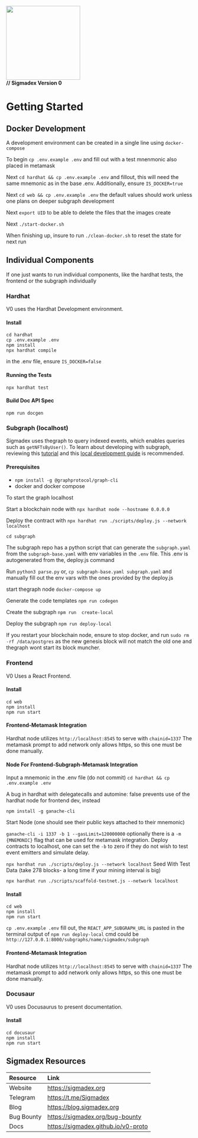 <br>
<img src="https://i.imgur.com/PwOJmQN.png" width="200px">
<br>
<b>// Sigmadex Version 0</b>

# Getting Started

## Docker Development
A development environment can be created in a single line using `docker-compose`

To begin ``cp .env.example .env`` and fill out with a test mnenmonic also placed in metamask

Next ``cd hardhat && cp .env.example .env`` and fillout, this will need the same mnemonic as in the base .env.  Additionally, ensure ``IS_DOCKER=true``

Next ``cd web && cp .env.example .env`` the default values should work unless one plans on deeper subgraph development

Next ``export UID`` to be able to delete the files that the images create

Next ``./start-docker.sh``

When finishing up, insure to run ``./clean-docker.sh`` to reset the state for next run


## Individual Components
If one just wants to run individual components, like the hardhat tests, the frontend or the subgraph individually

### Hardhat
V0 uses the Hardhat Development environment.

#### Install
```
cd hardhat
cp .env.example .env
npm install
npx hardhat compile
```
in the .env file, ensure `IS_DOCKER=false`

#### Running the Tests
```
npx hardhat test
```



#### Build Doc API Spec
```
npm run docgen
```


### Subgraph (localhost)
Sigmadex uses thegraph to query indexed events, which enables queries such as `getNFTsByUser()`. To learn about developing with subgraph, reviewing this [tutorial](https://thegraph.academy/developers/defining-a-subgraph/) and this [local development guide](https://thegraph.academy/developers/local-development/) is recommended.

#### Prerequisites
- ``npm install -g @graphprotocol/graph-cli``
- docker and docker compose

To start the graph localhost

Start a blockchain node with ``npx hardhat node --hostname 0.0.0.0``

Deploy the contract with ``npx hardhat run ./scripts/deploy.js --network localhost``


``cd subgraph``

The subgraph repo has a python script that can generate the ``subgraph.yaml`` from the ``subgraph-base.yaml`` with env variables in the ``.env`` file.  This .env is autogenerated from the, deploy.js command

Run ``python3 parse.py`` or, ``cp subgraph-base.yaml subgraph.yaml`` and manually fill out the env vars with the ones provided by the deploy.js 

start thegraph node ``docker-compose up``

Generate the code templates ``npm run codegen``

Create the subgraph ``npm run  create-local``

Deploy the subgraph ``npm run deploy-local``

If you restart your blockchain node, ensure to stop docker, and run ``sudo rm -rf /data/postgres`` as the new genesis block will not match the old one and thegraph wont start its block muncher.

### Frontend
V0 Uses a React Frontend.

#### Install
```
cd web
npm install
npm run start
```

#### Frontend-Metamask Integration
Hardhat node utilizes `http://localhost:8545` to serve with `chainid=1337`
The metamask prompt to add network only allows https, so this one must be done manually.

#### Node For Frontend-Subgraph-Metamask Integration
Input a mnemonic in the .env file (do not commit)
``cd hardhat && cp .env.example .env``

A bug in hardhat with delegatecalls and automine: false prevents use of the hardhat node for frontend dev, instead

``npm install -g ganache-cli``


Start Node (one should see their public keys attached to their mnemonic)

``ganache-cli -i 1337 -b 1 --gasLimit=120000000`` optionally there is a `-m {MNEMONIC}` flag that can be used for metamask integration.
Deploy contracts to localhost, one can set the `-b` to zero if they do not wish to test event emitters and simulate delay. 

``npx hardhat run ./scripts/deploy.js --network localhost``
Seed With Test Data (take 278 blocks- a long time if your mining interval is big)

``npx hardhat run ./scripts/scaffold-testnet.js --network localhost``

#### Install
```
cd web
npm install
npm run start
```

``cp .env.example .env``
fill out, the `REACT_APP_SUBGRAPH_URL` is pasted in the terminal output of ``npm run deploy-local`` cmd could be `http://127.0.0.1:8000/subgraphs/name/sigmadex/subgraph`

#### Frontend-Metamask Integration
Hardhat node utilizes `http://localhost:8545` to serve with `chainid=1337`
The metamask prompt to add network only allows https, so this one must be done manually.


### Docusaur
V0 uses Docusaurus to present documentation.

#### Install
```
cd docusaur
npm install
npm run start
```


## Sigmadex Resources
|Resource|Link                 |
|:-------|:--------------------|
|Website|https://sigmadex.org  |
|Telegram|https://t.me/Sigmadex|
|Blog|https://blog.sigmadex.org|
|Bug Bounty|https://sigmadex.org/bug-bounty|
|Docs|https://sigmadex.github.io/v0-proto|

